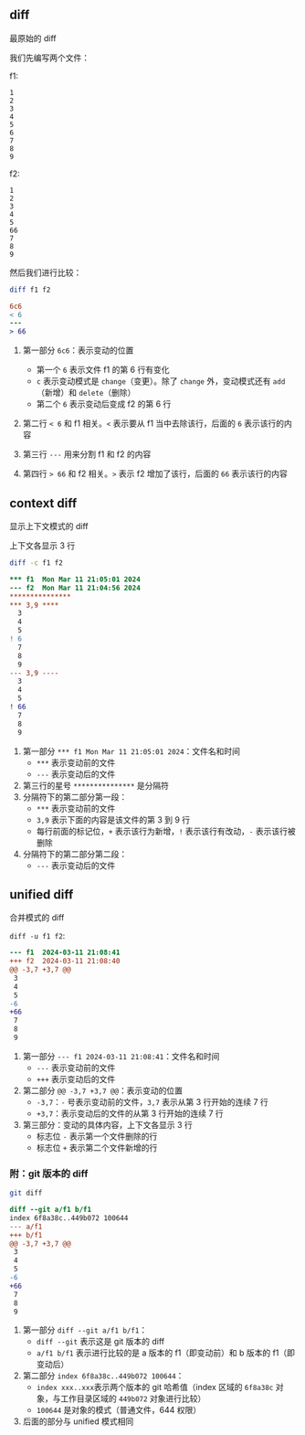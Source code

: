 ## diff

最原始的 diff

我们先编写两个文件：

f1:

```
1
2
3
4
5
6
7
8
9
```

f2:

```
1
2
3
4
5
66
7
8
9
```

然后我们进行比较：

```sh
diff f1 f2
```

```diff
6c6
< 6
---
> 66
```

1. 第一部分 `6c6`：表示变动的位置
    -  第一个 `6` 表示文件 f1 的第 6 行有变化
    - `c` 表示变动模式是 `change`（变更）。除了 `change` 外，变动模式还有 `add`（新增）和 `delete`（删除）
    - 第二个 `6` 表示变动后变成 f2 的第 6 行

2. 第二行 `< 6` 和 f1 相关。`<` 表示要从 f1 当中去除该行，后面的 `6` 表示该行的内容

3. 第三行 `---` 用来分割 f1 和 f2 的内容

4. 第四行 `> 66` 和 f2 相关。`>` 表示 f2 增加了该行，后面的 `66` 表示该行的内容

## context diff

显示上下文模式的 diff

上下文各显示 3 行

```sh
diff -c f1 f2
```

```diff
*** f1	Mon Mar 11 21:05:01 2024
--- f2	Mon Mar 11 21:04:56 2024
***************
*** 3,9 ****
  3
  4
  5
! 6
  7
  8
  9
--- 3,9 ----
  3
  4
  5
! 66
  7
  8
  9
```

1. 第一部分 `*** f1	Mon Mar 11 21:05:01 2024`：文件名和时间
    - `***` 表示变动前的文件
    - `---` 表示变动后的文件
2. 第三行的星号 `***************` 是分隔符
3. 分隔符下的第二部分第一段：
    - `***` 表示变动前的文件
    - `3,9` 表示下面的内容是该文件的第 3 到 9 行
    - 每行前面的标记位，`+` 表示该行为新增，`!` 表示该行有改动，`-` 表示该行被删除
4. 分隔符下的第二部分第二段：
    - `---` 表示变动后的文件

## unified diff

合并模式的 diff

`diff -u f1 f2`:

```diff
--- f1	2024-03-11 21:08:41
+++ f2	2024-03-11 21:08:40
@@ -3,7 +3,7 @@
 3
 4
 5
-6
+66
 7
 8
 9
```

1. 第一部分 `--- f1	2024-03-11 21:08:41`：文件名和时间
    - `---` 表示变动前的文件
    - `+++` 表示变动后的文件
2. 第二部分 `@@ -3,7 +3,7 @@`：表示变动的位置
    - `-3,7`：`-` 号表示变动前的文件，`3,7` 表示从第 3 行开始的连续 7 行
    - `+3,7`：表示变动后的文件的从第 3 行开始的连续 7 行
3. 第三部分：变动的具体内容，上下文各显示 3 行
    - 标志位 `-` 表示第一个文件删除的行
    - 标志位 `+` 表示第二个文件新增的行

### 附：git 版本的 diff

```sh
git diff
```

```diff
diff --git a/f1 b/f1
index 6f8a38c..449b072 100644
--- a/f1
+++ b/f1
@@ -3,7 +3,7 @@
 3
 4
 5
-6
+66
 7
 8
 9
```

1. 第一部分 `diff --git a/f1 b/f1`：
    - `diff --git` 表示这是 git 版本的 diff
    - `a/f1 b/f1` 表示进行比较的是 a 版本的 f1（即变动前）和 b 版本的 f1（即变动后）
2. 第二部分 `index 6f8a38c..449b072 100644`：
    - `index xxx..xxx`表示两个版本的 git 哈希值（index 区域的 `6f8a38c` 对象，与工作目录区域的 `449b072` 对象进行比较）
    - `100644` 是对象的模式（普通文件，644 权限）
3. 后面的部分与 unified 模式相同